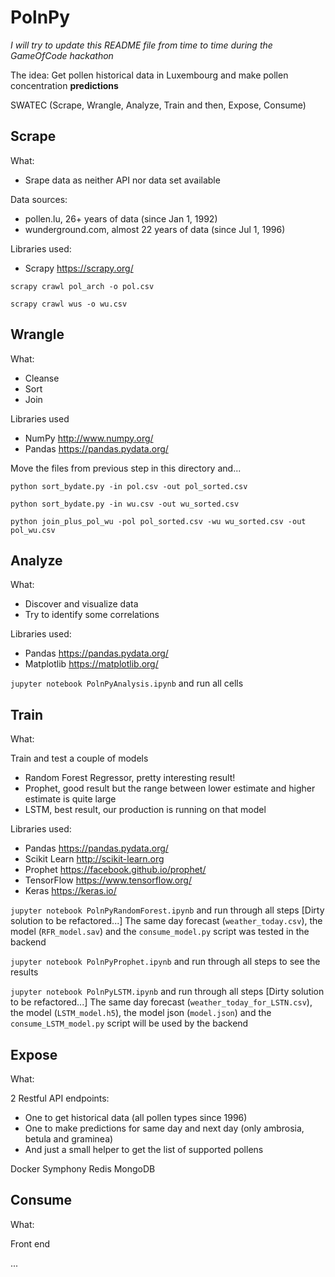PolnPy
======
*I will try to update this README file from time to time during the GameOfCode hackathon*

The idea: Get pollen historical data in Luxembourg and make pollen concentration  **predictions**

SWATEC (Scrape, Wrangle, Analyze, Train and then, Expose, Consume)

## Scrape

What:
- Srape data as neither API nor data set available

Data sources:
- pollen.lu, 26+ years of data (since Jan 1, 1992)
- wunderground.com, almost 22 years of data (since Jul 1, 1996)

Libraries used:
- Scrapy https://scrapy.org/


`scrapy crawl pol_arch -o pol.csv`

`scrapy crawl wus -o wu.csv`

## Wrangle

What:
- Cleanse
- Sort
- Join

Libraries used
- NumPy http://www.numpy.org/
- Pandas https://pandas.pydata.org/

Move the files from previous step in this directory and...

`python sort_bydate.py -in pol.csv -out pol_sorted.csv`

`python sort_bydate.py -in wu.csv -out wu_sorted.csv`

`python join_plus_pol_wu -pol pol_sorted.csv -wu wu_sorted.csv -out pol_wu.csv`

## Analyze

What:
- Discover and visualize data
- Try to identify some correlations

Libraries used:
- Pandas https://pandas.pydata.org/
- Matplotlib https://matplotlib.org/

`jupyter notebook PolnPyAnalysis.ipynb` and run all cells

## Train

What:

Train and test a couple of models
- Random Forest Regressor, pretty interesting result!
- Prophet, good result but the range between lower estimate and higher estimate is quite large
- LSTM, best result, our production is running on that model

Libraries used:
- Pandas https://pandas.pydata.org/
- Scikit Learn http://scikit-learn.org
- Prophet https://facebook.github.io/prophet/
- TensorFlow https://www.tensorflow.org/
- Keras https://keras.io/

`jupyter notebook PolnPyRandomForest.ipynb` and run through all steps
[Dirty solution to be refactored...]
The same day forecast (`weather_today.csv`), the model (`RFR_model.sav`) and the `consume_model.py` script was tested in the backend

`jupyter notebook PolnPyProphet.ipynb` and run through all steps to see the results

`jupyter notebook PolnPyLSTM.ipynb` and run through all steps
[Dirty solution to be refactored...]
The same day forecast (`weather_today_for_LSTN.csv`), the model (`LSTM_model.h5`), the model json (`model.json`) and the `consume_LSTM_model.py` script will be used by the backend

## Expose

What:

2 Restful API endpoints:
- One to get historical data (all pollen types since 1996)
- One to make predictions for same day and next day (only ambrosia, betula and graminea)
- And just a small helper to get the list of supported pollens


Docker
Symphony
Redis
MongoDB

## Consume

What:

Front end

...